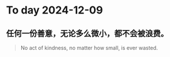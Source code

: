 
# To day 2024-12-09


## 任何一份善意，无论多么微小，都不会被浪费。
> No act of kindness, no matter how small, is ever wasted.

    